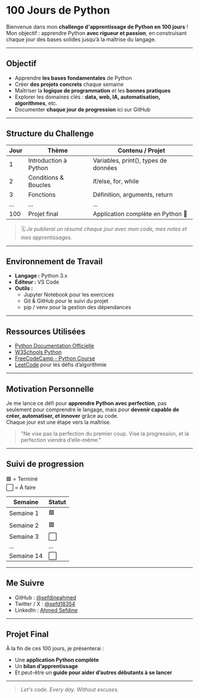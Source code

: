# 100 Jours de Python

Bienvenue dans mon **challenge d'apprentissage de Python en 100 jours** !  
Mon objectif : apprendre Python **avec rigueur et passion**, en construisant chaque jour des bases solides jusqu’à la maîtrise du langage.

---

## Objectif

- Apprendre **les bases fondamentales** de Python  
- Créer **des projets concrets** chaque semaine  
- Maîtriser la **logique de programmation** et les **bonnes pratiques**  
- Explorer les domaines clés : **data, web, IA, automatisation, algorithmes**, etc.  
- Documenter **chaque jour de progression** ici sur GitHub  

---

## Structure du Challenge

| Jour | Thème | Contenu / Projet |
|------|--------|------------------|
| 1 | Introduction à Python | Variables, print(), types de données |
| 2 | Conditions & Boucles | if/else, for, while |
| 3 | Fonctions | Définition, arguments, return |
| ... | ... | ... |
| 100 | Projet final | Application complète en Python 🚀 |

> 🗓️ *Je publierai un résumé chaque jour avec mon code, mes notes et mes apprentissages.*

---

## Environnement de Travail

- **Langage :** Python 3.x  
- **Éditeur :** VS Code  
- **Outils :**
  - Jupyter Notebook pour les exercices
  - Git & GitHub pour le suivi du projet
  - pip / venv pour la gestion des dépendances

---

## Ressources Utilisées

- [Python Documentation Officielle](https://docs.python.org/fr/3/)
- [W3Schools Python](https://www.w3schools.com/python/)
- [FreeCodeCamp - Python Course](https://www.youtube.com/watch?v=rfscVS0vtbw)
- [LeetCode](https://leetcode.com/) pour les défis d’algorithmie

---

## Motivation Personnelle

Je me lance ce défi pour **apprendre Python avec perfection**, pas seulement pour comprendre le langage, mais pour **devenir capable de créer, automatiser, et innover** grâce au code.  
Chaque jour est une étape vers la maîtrise.

> "Ne vise pas la perfection du premier coup. Vise la progression, et la perfection viendra d’elle-même."

---

## Suivi de progression

🟩 = Terminé  
⬜ = À faire  

| Semaine | Statut |
|----------|---------|
| Semaine 1 | 🟩 |
| Semaine 2 | 🟩 |
| Semaine 3 | ⬜ |
| ... | ... |
| Semaine 14 | ⬜ |

---

## Me Suivre

- GitHub : [@sefdineahmed](https://github.com/sefdineahmed)  
- Twitter / X : [@sefd18354](https://twitter.com/sefd18534)  
- LinkedIn : [Ahmed Sefdine](https://www.linkedin.com/in/sefdineahmed)

---

## Projet Final

À la fin de ces 100 jours, je présenterai :
- Une **application Python complète**
- Un **bilan d’apprentissage**
- Et peut-être un **guide pour aider d’autres débutants à se lancer**

---

> *Let's code. Every day. Without excuses.*  

